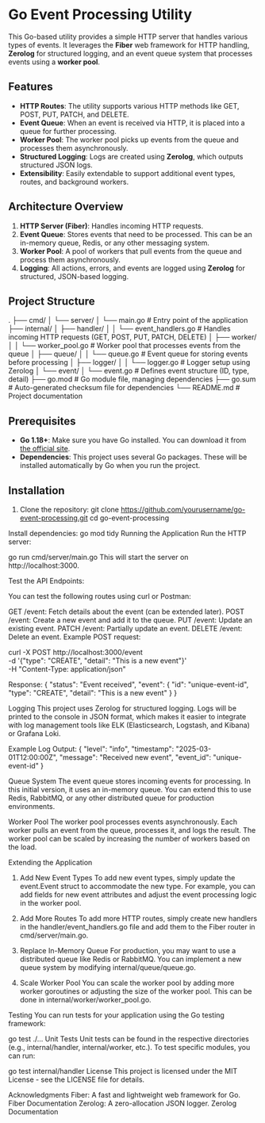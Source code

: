 # Go Event Processing Utility

This Go-based utility provides a simple HTTP server that handles various types of events. It leverages the **Fiber** web framework for HTTP handling, **Zerolog** for structured logging, and an event queue system that processes events using a **worker pool**.

## Features

- **HTTP Routes**: The utility supports various HTTP methods like GET, POST, PUT, PATCH, and DELETE.
- **Event Queue**: When an event is received via HTTP, it is placed into a queue for further processing.
- **Worker Pool**: The worker pool picks up events from the queue and processes them asynchronously.
- **Structured Logging**: Logs are created using **Zerolog**, which outputs structured JSON logs.
- **Extensibility**: Easily extendable to support additional event types, routes, and background workers.

## Architecture Overview

1. **HTTP Server (Fiber)**: Handles incoming HTTP requests.
2. **Event Queue**: Stores events that need to be processed. This can be an in-memory queue, Redis, or any other messaging system.
3. **Worker Pool**: A pool of workers that pull events from the queue and process them asynchronously.
4. **Logging**: All actions, errors, and events are logged using **Zerolog** for structured, JSON-based logging.

## Project Structure

. ├── cmd/ │ └── server/ │ └── main.go # Entry point of the application ├── internal/ │ ├── handler/ │ │ └── event_handlers.go # Handles incoming HTTP requests (GET, POST, PUT, PATCH, DELETE) │ ├── worker/ │ │ └── worker_pool.go # Worker pool that processes events from the queue │ ├── queue/ │ │ └── queue.go # Event queue for storing events before processing │ ├── logger/ │ │ └── logger.go # Logger setup using Zerolog │ └── event/ │ └── event.go # Defines event structure (ID, type, detail) ├── go.mod # Go module file, managing dependencies ├── go.sum # Auto-generated checksum file for dependencies └── README.md # Project documentation


## Prerequisites

- **Go 1.18+**: Make sure you have Go installed. You can download it from [the official site](https://go.dev/dl/).
- **Dependencies**: This project uses several Go packages. These will be installed automatically by Go when you run the project.

## Installation

1. Clone the repository:
   git clone https://github.com/yourusername/go-event-processing.git
   cd go-event-processing

Install dependencies:
go mod tidy
Running the Application
Run the HTTP server:


go run cmd/server/main.go
This will start the server on http://localhost:3000.

Test the API Endpoints:

You can test the following routes using curl or Postman:

GET /event: Fetch details about the event (can be extended later).
POST /event: Create a new event and add it to the queue.
PUT /event: Update an existing event.
PATCH /event: Partially update an event.
DELETE /event: Delete an event.
Example POST request:

curl -X POST http://localhost:3000/event \
     -d '{"type": "CREATE", "detail": "This is a new event"}' \
     -H "Content-Type: application/json"

Response:
{
  "status": "Event received",
  "event": {
    "id": "unique-event-id",
    "type": "CREATE",
    "detail": "This is a new event"
  }
}


Logging
This project uses Zerolog for structured logging. Logs will be printed to the console in JSON format, which makes it easier to integrate with log management tools like ELK (Elasticsearch, Logstash, and Kibana) or Grafana Loki.

Example Log Output:
{
  "level": "info",
  "timestamp": "2025-03-01T12:00:00Z",
  "message": "Received new event",
  "event_id": "unique-event-id"
}

Queue System
The event queue stores incoming events for processing. In this initial version, it uses an in-memory queue. You can extend this to use Redis, RabbitMQ, or any other distributed queue for production environments.

Worker Pool
The worker pool processes events asynchronously. Each worker pulls an event from the queue, processes it, and logs the result. The worker pool can be scaled by increasing the number of workers based on the load.

Extending the Application
1. Add New Event Types
To add new event types, simply update the event.Event struct to accommodate the new type. For example, you can add fields for new event attributes and adjust the event processing logic in the worker pool.

2. Add More Routes
To add more HTTP routes, simply create new handlers in the handler/event_handlers.go file and add them to the Fiber router in cmd/server/main.go.

3. Replace In-Memory Queue
For production, you may want to use a distributed queue like Redis or RabbitMQ. You can implement a new queue system by modifying internal/queue/queue.go.

4. Scale Worker Pool
You can scale the worker pool by adding more worker goroutines or adjusting the size of the worker pool. This can be done in internal/worker/worker_pool.go.

Testing
You can run tests for your application using the Go testing framework:

go test ./...
Unit Tests
Unit tests can be found in the respective directories (e.g., internal/handler, internal/worker, etc.). To test specific modules, you can run:

go test internal/handler
License
This project is licensed under the MIT License - see the LICENSE file for details.

Acknowledgments
Fiber: A fast and lightweight web framework for Go. Fiber Documentation
Zerolog: A zero-allocation JSON logger. Zerolog Documentation
